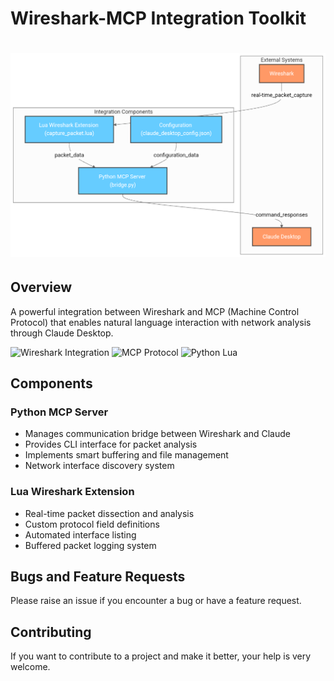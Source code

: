 # Wireshark-MCP Integration Toolkit
<h1 align="center">
  <a href="https://github.com/shubham-s-pandey/WiresharkMCP"><img src="https://github.com/shubham-s-pandey/WiresharkMCP/blob/main/diagram.png" alt="logo" border="0"></a>
</h1>

## Overview
A powerful integration between Wireshark and MCP (Machine Control Protocol) that enables natural language interaction with network analysis through Claude Desktop.

![Wireshark Integration](https://img.shields.io/badge/Wireshark-Integration-blue)
![MCP Protocol](https://img.shields.io/badge/MCP-Enabled-green)
![Python Lua](https://img.shields.io/badge/Python%20%7C%20Lua-Compatible-orange)

## Components

### Python MCP Server
- Manages communication bridge between Wireshark and Claude
- Provides CLI interface for packet analysis
- Implements smart buffering and file management
- Network interface discovery system

### Lua Wireshark Extension
- Real-time packet dissection and analysis
- Custom protocol field definitions
- Automated interface listing
- Buffered packet logging system

## Bugs and Feature Requests
Please raise an issue if you encounter a bug or have a feature request. 

## Contributing
If you want to contribute to a project and make it better, your help is very welcome.
